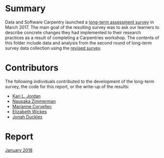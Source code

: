 # Summary
Data and Software Carpentry launched a [long-term assessment survey](https://github.com/carpentries/assessment/blob/master/long-term-survey/ARCHIVEDsurvey.pdf) in March 2017. The main goal of the resulting survey was to ask our learners to describe concrete changes they had implemented to their research practices as a result of completing a Carpentries workshop. The contents of this folder include data and analysis from the second round of long-term survey data collection using the [revised survey](https://github.com/carpentries/assessment/blob/master/learner-assessment/long-term-survey/longterm_survey_curent.pdf).

# Contributors
The following individuals contributed to the development of the long-term survey, the code for this report, or the write-up of the results: 
+ [Kari L. Jordan](https://github.com/kariljordan)
+ [Naupaka Zimmerman](https://github.com/naupaka)
+ [Marianne Corvellec](https://github.com/mkcor)
+ [Elizabeth Wickes](https://github.com/elliewix)
+ [Jonah Duckles](https://github.com/jduckles) 

# Report
[January 2018](https://carpentries.github.io/assessment/long-term-survey/2018-January/2018_January_long_term_report.html)

